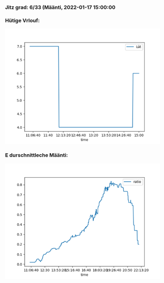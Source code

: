 ### Jitz grad: 6/33 (Määnti, 2022-01-17 15:00:00

### Hütige Vrlouf:
![Graph](Today.png)

### E durschnittleche Määnti:
![Graph](Määnti.png)